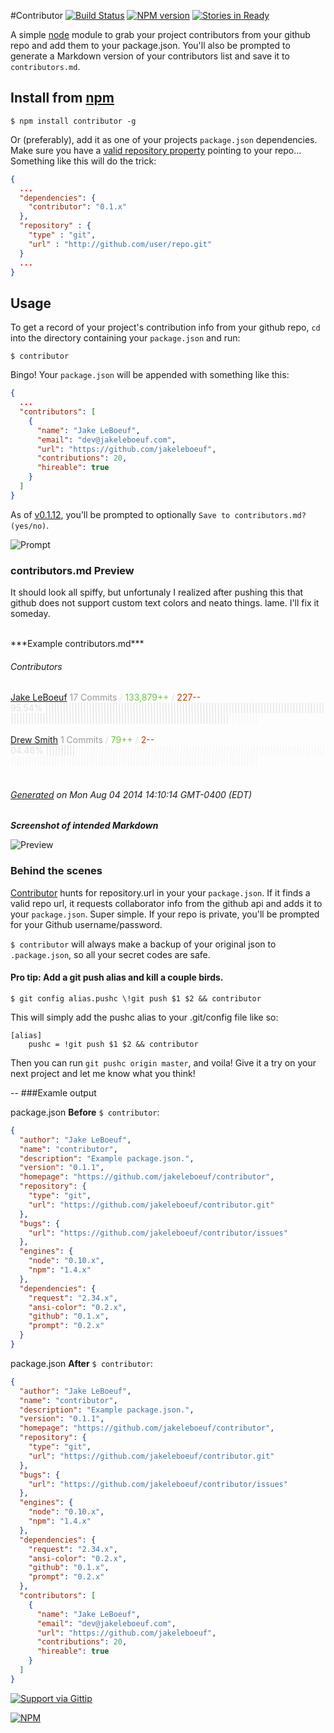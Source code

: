 #Contributor [![Build Status](https://travis-ci.org/jakeleboeuf/contributor.svg?branch=master)](https://travis-ci.org/jakeleboeuf/contributor) [![NPM version](https://badge.fury.io/js/contributor.svg)](http://badge.fury.io/js/contributor) [![Stories in Ready](https://badge.waffle.io/jakeleboeuf/contributor.png?label=ready&title=Ready)](https://waffle.io/jakeleboeuf/contributor)

A simple [node](http://nodejs.org) module to grab your project contributors from your github repo and add them to your package.json. You'll also be prompted to generate a Markdown version of your contributors list and save it to `contributors.md`.



## Install from [npm](https://www.npmjs.org/package/contributor)

    $ npm install contributor -g

Or (preferably), add it as one of your projects `package.json` dependencies. Make sure you have a [valid repository property](https://www.npmjs.org/doc/json.html#repository) pointing to your repo... Something like this will do the trick:


```json
{
  ...
  "dependencies": {
    "contributor": "0.1.x"
  },
  "repository" : {
    "type" : "git",
    "url" : "http://github.com/user/repo.git"
  }
  ...
}
```

## Usage

To get a record of your project's contribution info from your github repo, `cd` into the directory containing your `package.json` and run:

	$ contributor

Bingo! Your `package.json` will be appended with something like this:

```json
{
  ...
  "contributors": [
    {
      "name": "Jake LeBoeuf",
      "email": "dev@jakeleboeuf.com",
      "url": "https://github.com/jakeleboeuf",
      "contributions": 20,
      "hireable": true
    }
  ]
}
```

As of [v0.1.12](https://github.com/jakeleboeuf/contributor/releases/tag/v0.1.12), you'll be prompted to optionally `Save to contributors.md? (yes/no)`.

![Prompt](https://raw.github.com/jakeleboeuf/contributor/master/img/mdPrompt.png)


### contributors.md Preview

It should look all spiffy, but unfortunaly I realized after pushing this that github does not support custom text colors and neato things. lame. I'll fix it someday.

<br>
***Example contributors.md***

###### Contributors
[Jake LeBoeuf](https://github.com/jakeleboeuf)
<font color="#dedede"><font color="#999">17 Commits</font> / <font color="#6cc644">133,879++</font> / <font color="#bd3c00"> 227--</font>
<font color="#dedede">95.54%&nbsp;<font color="#dedede">|||||||||||||||||||||||||||||||||||||||||||||||||||||||||||||||||||||||||||||||||||||||||||||||||||||||||||||||||||||||||||||||||||||||||||||||||||||||||||||||||||||||||||</font><font color="#f4f4f4">||||||||||</font><br><br>
[Drew Smith](https://github.com/jakeleboeuf)
<font color="#999">1 Commits</font> / <font color="#6cc644">79++</font> / <font color="#bd3c00"> 2--</font>
<font color="#dedede">04.46%&nbsp;<font color="#dedede">||||||||||</font><font color="#f4f4f4">|||||||||||||||||||||||||||||||||||||||||||||||||||||||||||||||||||||||||||||||||||||||||||||||||||||||||||||||||||||||||||||||||||||||||||||||||||||||||||||||||||||||||||</font></font></font><br><br>
###### [Generated](https://github.com/jakeleboeuf/contributor) on Mon Aug 04 2014 14:10:14 GMT-0400 (EDT)

***Screenshot of intended Markdown***

![Preview](https://raw.github.com/jakeleboeuf/contributor/master/img/preview.png)



### Behind the scenes

[Contributor](https://www.npmjs.org/package/contributor) hunts for repository.url in your your `package.json`. If it finds a valid repo url, it requests collaborator info from the github api and adds it to your `package.json`. Super simple. If your repo is private, you'll be prompted for your Github username/password.

`$ contributor` will always make a backup of your original json to `.package.json`, so all your secret codes are safe.


#### Pro tip: Add a git push alias and kill a couple birds.

	$ git config alias.pushc \!git push $1 $2 && contributor

This will simply add the pushc alias to your .git/config file like so:

	[alias]
    	pushc = !git push $1 $2 && contributor

Then you can run `git pushc origin master`, and voila! Give it a try on your next project and let me know what you think!

--
###Examle output


package.json **Before** `$ contributor`:


```json
{
  "author": "Jake LeBoeuf",
  "name": "contributor",
  "description": "Example package.json.",
  "version": "0.1.1",
  "homepage": "https://github.com/jakeleboeuf/contributor",
  "repository": {
    "type": "git",
    "url": "https://github.com/jakeleboeuf/contributor.git"
  },
  "bugs": {
    "url": "https://github.com/jakeleboeuf/contributor/issues"
  },
  "engines": {
    "node": "0.10.x",
    "npm": "1.4.x"
  },
  "dependencies": {
    "request": "2.34.x",
    "ansi-color": "0.2.x",
    "github": "0.1.x",
    "prompt": "0.2.x"
  }
}
```

package.json **After** `$ contributor`:

```json
{
  "author": "Jake LeBoeuf",
  "name": "contributor",
  "description": "Example package.json.",
  "version": "0.1.1",
  "homepage": "https://github.com/jakeleboeuf/contributor",
  "repository": {
    "type": "git",
    "url": "https://github.com/jakeleboeuf/contributor.git"
  },
  "bugs": {
    "url": "https://github.com/jakeleboeuf/contributor/issues"
  },
  "engines": {
    "node": "0.10.x",
    "npm": "1.4.x"
  },
  "dependencies": {
    "request": "2.34.x",
    "ansi-color": "0.2.x",
    "github": "0.1.x",
    "prompt": "0.2.x"
  },
  "contributors": [
    {
      "name": "Jake LeBoeuf",
      "email": "dev@jakeleboeuf.com",
      "url": "https://github.com/jakeleboeuf",
      "contributions": 20,
      "hireable": true
    }
  ]
}
```

[![Support via Gittip](https://rawgithub.com/twolfson/gittip-badge/0.2.0/dist/gittip.png)](https://www.gittip.com/jakeleboeuf/)

[![NPM](https://nodei.co/npm/contributor.png)](https://nodei.co/npm/contributor/)
